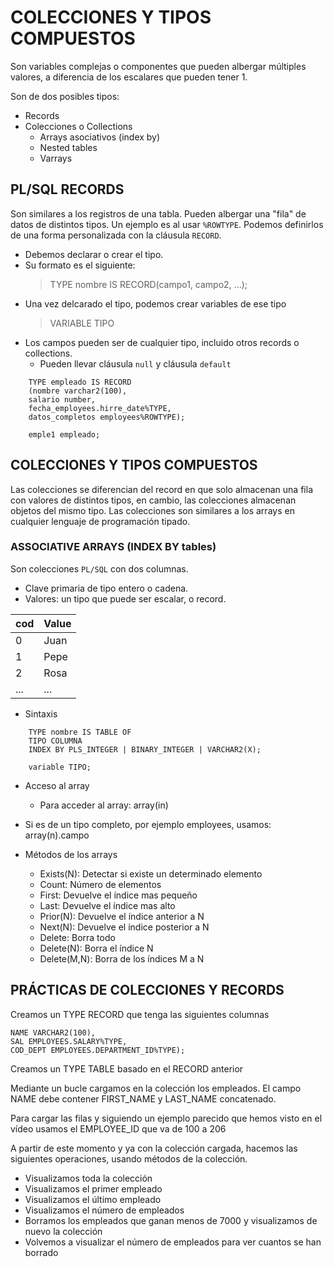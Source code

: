 # COLECCIONES Y TIPOS COMPUESTOS

Son variables complejas o componentes que pueden albergar múltiples valores, a diferencia de los escalares que pueden tener 1.

Son de dos posibles tipos:

* Records
* Colecciones o Collections
    * Arrays asociativos (index by)
    * Nested tables
    * Varrays

## PL/SQL RECORDS

Son similares a los registros de una tabla. Pueden albergar una "fila" de datos de distintos tipos. Un ejemplo es al usar `%ROWTYPE`. Podemos definirlos de una forma personalizada con la cláusula `RECORD`.

* Debemos declarar o crear el tipo.
* Su formato es el siguiente:
    > TYPE nombre IS RECORD(campo1, campo2, ...);
* Una vez delcarado el tipo, podemos crear variables de ese tipo
    > VARIABLE TIPO
* Los campos pueden ser de cualquier tipo, incluido otros records o collections.
    * Pueden llevar cláusula `null` y cláusula `default`

~~~
    TYPE empleado IS RECORD
    (nombre varchar2(100),
    salario number,
    fecha_employees.hirre_date%TYPE,
    datos_completos employees%ROWTYPE);

    emple1 empleado;
~~~

## COLECCIONES Y TIPOS COMPUESTOS

Las colecciones se diferencian del record en que solo almacenan una fila con valores de distintos tipos, en cambio, las colecciones almacenan objetos del mismo tipo. Las colecciones son similares a los arrays en cualquier lenguaje de programación tipado.

### ASSOCIATIVE ARRAYS (INDEX BY tables)

Son colecciones `PL/SQL` con dos columnas.
* Clave primaria de tipo entero o cadena.
* Valores: un tipo que puede ser escalar, o record.

|cod|Value|
|---|-----|
|0  |Juan |
|1  |Pepe |
|2  |Rosa |
|...|...  |

* Sintaxis

~~~
    TYPE nombre IS TABLE OF
    TIPO COLUMNA
    INDEX BY PLS_INTEGER | BINARY_INTEGER | VARCHAR2(X);

    variable TIPO;
~~~

* Acceso al array
    * Para acceder al array: array(in)
* Si es de un tipo completo, por ejemplo employees, usamos: array(n).campo

* Métodos de los arrays
    * Exists(N): Detectar si existe un determinado elemento
    * Count: Número de elementos
    * First: Devuelve el índice mas pequeño
    * Last: Devuelve el índice mas alto
    * Prior(N): Devuelve el índice anterior a N
    * Next(N): Devuelve el índice posterior a N
    * Delete: Borra todo
    * Delete(N): Borra el índice N
    * Delete(M,N): Borra de los índices M a N


## PRÁCTICAS DE COLECCIONES Y RECORDS

Creamos un TYPE RECORD que tenga las siguientes columnas

    NAME VARCHAR2(100),
    SAL EMPLOYEES.SALARY%TYPE,
    COD_DEPT EMPLOYEES.DEPARTMENT_ID%TYPE);

Creamos un TYPE TABLE basado en el RECORD anterior

Mediante un bucle cargamos en la colección los empleados. El campo NAME debe contener FIRST_NAME y LAST_NAME concatenado.

Para cargar las filas y siguiendo un ejemplo parecido que hemos visto en el vídeo usamos el EMPLOYEE_ID que va de 100 a 206

A partir de este momento y ya con la colección cargada, hacemos las siguientes operaciones, usando métodos de la colección.

* Visualizamos toda la colección
* Visualizamos el primer empleado
* Visualizamos el último empleado
* Visualizamos el número de empleados
* Borramos los empleados que ganan menos de 7000 y visualizamos de nuevo la
colección
* Volvemos a visualizar el número de empleados para ver cuantos se han borrado